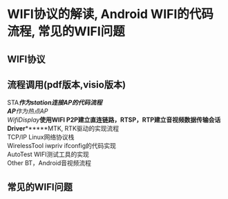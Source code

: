 # WIFI协议的解读, Android WIFI的代码流程, 常见的WIFI问题  

## WIFI协议  

## 流程调用(pdf版本,visio版本)  
  STA***********作为station连接AP的代码流程   
  AP************作为热点AP   
  WifiDisplay***使用WIFI P2P建立直连链路，RTSP，RTP建立音视频数据传输会话   
  Driver********MTK, RTK驱动的实现流程   
  TCP/IP        Linux网络协议栈   
  WirelessTool  iwpriv ifconfig的代码实现  
  AutoTest      WIFI测试工具的实现  
  Other         BT，Android音视频流程   

  
  
  
  
## 常见的WIFI问题  

